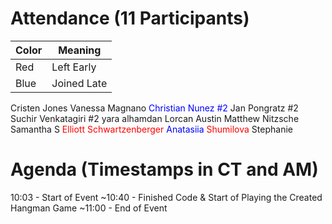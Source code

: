 # Attendance (11 Participants)
| Color | Meaning     |
| ----- | ----------- |
| Red   | Left Early  |
| Blue  | Joined Late |

Cristen Jones
Vanessa Magnano
<span style="color: blue;">Christian Nunez #2</span>
Jan Pongratz #2
Suchir Venkatagiri #2
yara alhamdan
Lorcan Austin
Matthew Nitzsche
Samantha S
<span style="color: red;">Elliott Schwartzenberger</span>
<span style="color: blue;">Anatasiia</span> <span style="color: red;">Shumilova</span>
Stephanie

# Agenda (Timestamps in CT and AM)
10:03 - Start of Event
~10:40 - Finished Code & Start of Playing the Created Hangman Game
~11:00 - End of Event
